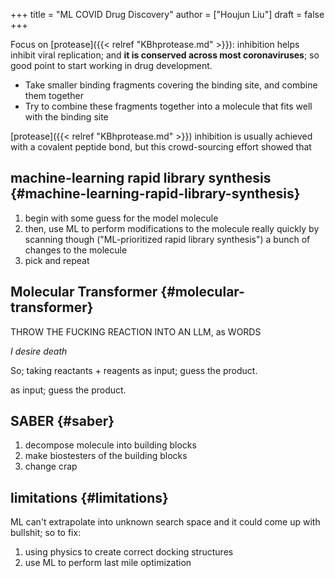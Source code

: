 +++
title = "ML COVID Drug Discovery"
author = ["Houjun Liu"]
draft = false
+++

Focus on [protease]({{< relref "KBhprotease.md" >}}): inhibition helps inhibit viral replication; and **it is conserved across most coronaviruses**; so good point to start working in drug development.

-   Take smaller binding fragments covering the binding site, and combine them together
-   Try to combine these fragments together into a molecule that fits well with the binding site

[protease]({{< relref "KBhprotease.md" >}}) inhibition is usually achieved with a covalent peptide bond, but this crowd-sourcing effort showed that


## machine-learning rapid library synthesis {#machine-learning-rapid-library-synthesis}

1.  begin with some guess for the model molecule
2.  then, use ML to perform modifications to the molecule really quickly by scanning though ("ML-prioritized rapid library synthesis") a bunch of changes to the molecule
3.  pick and repeat


## Molecular Transformer {#molecular-transformer}

THROW THE FUCKING REACTION INTO AN LLM, as WORDS

_I desire death_

So; taking reactants + reagents as input; guess the product.

as input; guess the product.


## SABER {#saber}

1.  decompose molecule into building blocks
2.  make biostesters of the building blocks
3.  change crap


## limitations {#limitations}

ML can't extrapolate into unknown search space and it could come up with bullshit; so to fix:

1.  using physics to create correct docking structures
2.  use ML to perform last mile optimization